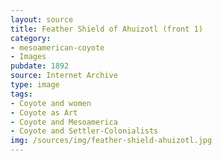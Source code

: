 ```yaml
---
layout: source
title: Feather Shield of Ahuizotl (front 1)
category: 
- mesoamerican-coyote
- Images
pubdate: 1892
source: Internet Archive
type: image
tags:
- Coyote and women 
- Coyote as Art
- Coyote and Mesoamerica
- Coyote and Settler-Colonialists
img: /sources/img/feather-shield-ahuizotl.jpg
---
```

